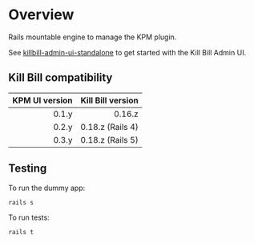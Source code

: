 Overview
========

Rails mountable engine to manage the KPM plugin.

See [killbill-admin-ui-standalone](https://github.com/killbill/killbill-admin-ui-standalone) to get started with the Kill Bill Admin UI.

Kill Bill compatibility
-----------------------

| KPM UI version | Kill Bill version |
| -------------: | ----------------: |
| 0.1.y          | 0.16.z            |
| 0.2.y          | 0.18.z (Rails 4)  |
| 0.3.y          | 0.18.z (Rails 5)  |

Testing
-------

To run the dummy app:

```
rails s
```


To run tests:

```
rails t
```
